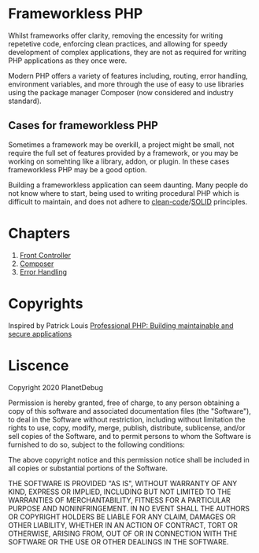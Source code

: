 # Frameworkless PHP

Whilst frameworks offer clarity, removing the encessity for writing repetetive code, enforcing clean practices, and allowing for speedy development of complex applications, they are not as required for writing PHP applications as they once were.

Modern PHP offers a variety of features including, routing, error handling, environment variables, and more through the use of easy to use libraries using the package manager Composer (now considered and industry standard).

## Cases for frameworkless PHP

Sometimes a framework may be overkill, a project might be small, not require the full set of features provided by a framework, or you may be working on somehting like a library, addon, or plugin. In these cases frameworkless PHP may be a good option. 

Building a frameworkless application can seem daunting. Many people do not know where to start, being used to writing procedural PHP which is difficult to maintain, and does not adhere to [clean-code](https://www.amazon.co.uk/Clean-Code-Handbook-Software-Craftsmanship/dp/0132350882)/[SOLID](https://en.wikipedia.org/wiki/SOLID) principles.

# Chapters

1. [Front Controller](/README/front-controller.md)
2. [Composer](/README/composer.md)
3. [Error Handling](/README/error-handling.md)

# Copyrights

Inspired by Patrick Louis [Professional PHP: Building maintainable and secure applications](https://www.amazon.co.uk/Professional-PHP-Building-maintainable-applications/dp/198347598X/ref=sr_1_1?dchild=1&keywords=Professional+php&qid=1607024984&s=books&sr=1-1)

# Liscence 

Copyright 2020 PlanetDebug

Permission is hereby granted, free of charge, to any person obtaining a copy of this software and associated documentation files (the "Software"), to deal in the Software without restriction, including without limitation the rights to use, copy, modify, merge, publish, distribute, sublicense, and/or sell copies of the Software, and to permit persons to whom the Software is furnished to do so, subject to the following conditions:

The above copyright notice and this permission notice shall be included in all copies or substantial portions of the Software.

THE SOFTWARE IS PROVIDED "AS IS", WITHOUT WARRANTY OF ANY KIND, EXPRESS OR IMPLIED, INCLUDING BUT NOT LIMITED TO THE WARRANTIES OF MERCHANTABILITY, FITNESS FOR A PARTICULAR PURPOSE AND NONINFRINGEMENT. IN NO EVENT SHALL THE AUTHORS OR COPYRIGHT HOLDERS BE LIABLE FOR ANY CLAIM, DAMAGES OR OTHER LIABILITY, WHETHER IN AN ACTION OF CONTRACT, TORT OR OTHERWISE, ARISING FROM, OUT OF OR IN CONNECTION WITH THE SOFTWARE OR THE USE OR OTHER DEALINGS IN THE SOFTWARE.
